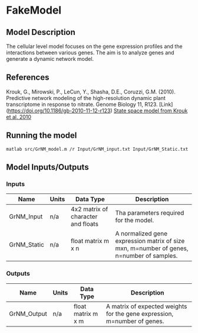 # FakeModel

## Model Description
The cellular level model focuses on the gene expression profiles and the interactions between various genes. The aim is to analyze genes and generate a dynamic network model.


## References
Krouk, G., Mirowski, P., LeCun, Y., Shasha, D.E., Coruzzi, G.M. (2010). Predictive network modeling of the high-resolution dynamic plant transcriptome in response to nitrate. Genome Biology 11, R123. [Link] (https://doi.org/10.1186/gb-2010-11-12-r123)
[State space model from Krouk et al, 2010](https://github.com/piotrmirowski/DFG4GRN)

## Running the model

```
matlab src/GrNM_model.m /r Input/GrNM_input.txt Input/GrNM_Static.txt
```

## Model Inputs/Outputs

### Inputs

Name | Units | Data Type | Description
---- | ----- | --------- | -----------
GrNM_Input | n/a | 4x2 matrix of character and floats | Tha parameters required for the model.
GrNM_Static | n/a | float matrix m x n | A normalized gene expression matrix of size mxn, m=number of genes, n=number of samples.


### Outputs

Name | Units | Data Type | Description
---- | ----- | --------- | -----------
GrNM_Output | n/a | float matrix m x m | A matrix of expected weights for the gene expression, m=number of genes.
